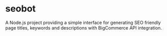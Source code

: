 # seobot
A Node.js project providing a simple interface for generating SEO friendly page titles, keywords and descriptions with BigCommerce API integration.
